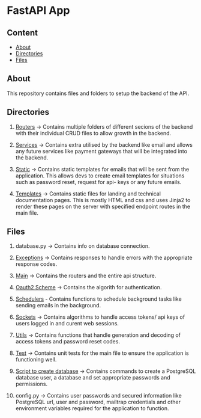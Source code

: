 # FastAPI App 

## Content

* [About](#about)
* [Directories](#directories)
* [Files](#files)

## About

This repository contains files and folders to
setup the backend of the API.

## Directories

1. [Routers](./routers) -> Contains multiple
folders of different secions of the backend
with their individual CRUD files to allow
growth in the backend.

2. [Services](./services) -> Contains extra
utilised by the backend like email and
allows any future services like payment
gateways that will be integrated into
the backend.

3. [Static](./static) -> Contains static
templates for emails that will be sent
from the application. This allows devs
to create email templates for situations
such as password reset, request for api-
keys or any future emails.

4. [Templates](./templates) -> Contains static
files for landing and technical documentation pages.
This is mostly HTML and css and uses Jinja2 to
render these pages on the server with specified
endpoint routes in the main file.


## Files

1. database.py -> Contains info on
database connection.

2. [Exceptions](./exceptions.py) -> Contains responses
to handle errors with the appropriate response codes.

3. [Main](./main.py) -> Contains the routers and
the entire api structure.

4. [Oauth2 Scheme](./oauth2.py) -> Contains the
algorith for authentication.

5. [Schedulers](./schedulers.py) - Contains functions
to schedule background tasks like sending emails in
the background.

6. [Sockets](./sockets.py) -> Contains algorithms
to handle access tokens/ api keys of users logged
in and curent web sessions.

7. [Utils](./utils.py) -> Contains functions that
handle generation and decoding of access tokens
and password reset codes.

8. [Test](./test_main.py) -> Contains unit tests
for the main file to ensure the application is
functioning well.

9. [Script to create database](./create_db.sh) -> Contains
commands to create a PostgreSQL database user, a database
and set appropriate passwords and permissions.

10. config.py -> Contains user passwords
and secured information like PostgreSQL url, user and
password, mailtrap credentials and other environment
variables required for the application to function.
